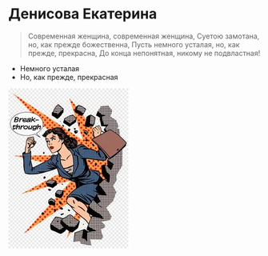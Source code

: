 # Денисова Екатерина

> Современная женщина, современная женщина,
> Суетою замотана, но, как прежде божественна, 
> Пусть немного усталая, но, как прежде, прекрасна, 
> До конца непонятная, никому не подвластная!

* Немного усталая
* Но, как прежде, прекрасная

![avatar](img/i.jpg)